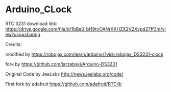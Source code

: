 # Arduino_CLock

RTC 3231 download link: https://drive.google.com/file/d/1bBe0_bH9tvOANrKXHZX2V2Xvpd27ff3m/view?usp=sharing

Credits:

modified by https://robojax.com/learn/arduino/?vid=robojax_DS3231-clock

fork by https://github.com/jarzebski/Arduino-DS3231

Original Code by JeeLabs http://news.jeelabs.org/code/

First fork by adafruit https://github.com/adafruit/RTClib
